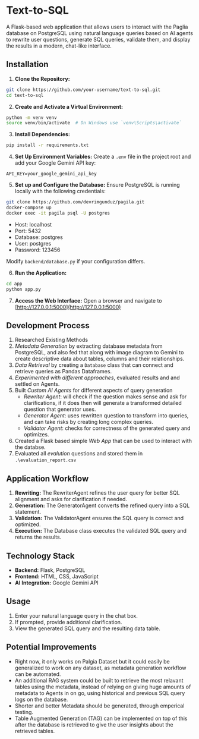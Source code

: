 # Text-to-SQL 

A Flask-based web application that allows users to interact with the Paglia database on PostgreSQL using natural language queries based on AI agents to rewrite user questions, generate SQL queries, validate them, and display the results in a modern, chat-like interface. 

## Installation

1. **Clone the Repository:**

```bash
git clone https://github.com/your-username/text-to-sql.git
cd text-to-sql
```

2. **Create and Activate a Virtual Environment:**

```bash
python -m venv venv
source venv/bin/activate  # On Windows use `venv\Scripts\activate`
```

3. **Install Dependencies:**

```bash
pip install -r requirements.txt
```

4. **Set Up Environment Variables:** Create a `.env` file in the project root and add your Google Gemini API key:

```env
API_KEY=your_google_gemini_api_key
```

5. **Set up and Configure the Database:** Ensure PostgreSQL is running locally with the following credentials:

```bash
git clone https://github.com/devrimgunduz/pagila.git
docker-compose up
docker exec -it pagila psql -U postgres
```
- Host: localhost
- Port: 5432
- Database: postgres
- User: postgres
- Password: 123456

Modify `backend/database.py` if your configuration differs.

6. **Run the Application:**
```bash
cd app
python app.py
```

7. **Access the Web Interface:** Open a browser and navigate to [http://127.0.0.1:5000](http://127.0.0.1:5000)

## Development Process

1. Researched Existing Methods
2. *Metadata Generation* by extracting database metadata from PostgreSQL, and also fed that along with image diagram to Gemini to create descriptive data about tables, columns and their relationships.
3. *Data Retrieval* by creating a `Database` class that can connect and retrieve queries as Pandas Dataframes.
4. *Experimented with different approaches*, evaluated results and and settled on Agents.
5. Built *Custom AI Agents* for different aspects of query generation
   - *Rewriter Agent*: will check if the question makes sense and ask for clarifications, if it does then will generate a transformed detailed question that generator uses.
   - *Generator Agent*: uses rewritten question to transform into queries, and can take risks by creating long complex queries.
   - *Validator Agent*: checks for correctness of the generated query and optimizes.
6. Created a Flask based simple *Web App* that can be used to interact with the databse.
7. Evaluated all *evalution* questions and stored them in `.\evaluation_report.csv`

## Application Workflow

1. **Rewriting:** The RewriterAgent refines the user query for better SQL alignment and asks for clarification if needed.
2. **Generation:** The GeneratorAgent converts the refined query into a SQL statement.
3. **Validation:** The ValidatorAgent ensures the SQL query is correct and optimized.
4. **Execution:** The Database class executes the validated SQL query and returns the results.

## Technology Stack

- **Backend:** Flask, PostgreSQL
- **Frontend:** HTML, CSS, JavaScript 
- **AI Integration:** Google Gemini API



## Usage

1. Enter your natural language query in the chat box.
2. If prompted, provide additional clarification.
3. View the generated SQL query and the resulting data table.

## Potential Improvements
- Right now, it only works on Palgia Dataset but it could easily be generalized to work on any dataset, as metadata generation workflow can be automated.
- An additional RAG system could be built to retrieve the most relavant tables using the metadata, instead of relying on giving huge amounts of metadata to Agents in on go, using historical and previous SQL query logs on the database.
- Shorter and better Metadata should be generated, through emperical testing.
- Table Augmented Generation (TAG) can be implemented on top of this after the database is retrieved to give the user insights about the retrieved tables.
